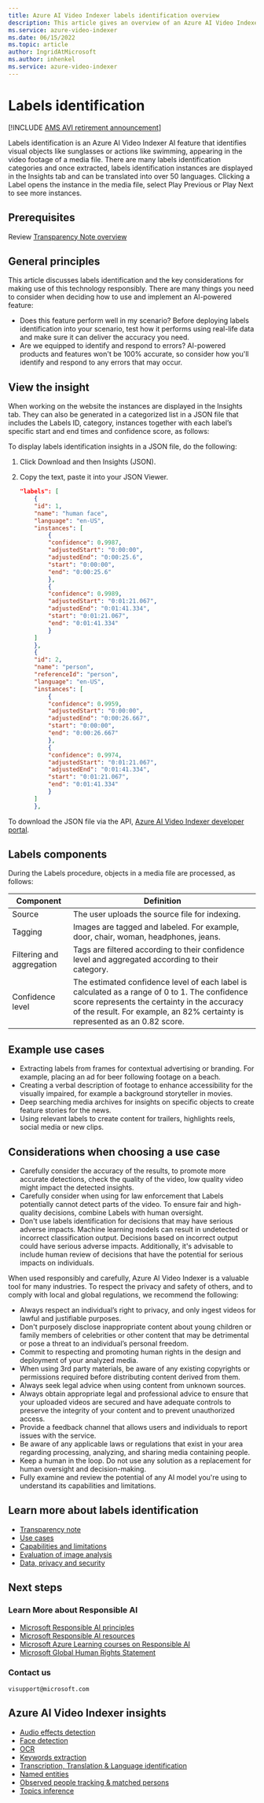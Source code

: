 ```yaml
---
title: Azure AI Video Indexer labels identification overview
description: This article gives an overview of an Azure AI Video Indexer labels identification.
ms.service: azure-video-indexer
ms.date: 06/15/2022
ms.topic: article
author: IngridAtMicrosoft
ms.author: inhenkel
ms.service: azure-video-indexer
---
```


# Labels identification

[!INCLUDE [AMS AVI retirement announcement](./includes/important-ams-retirement-avi-announcement.md)]

Labels identification is an Azure AI Video Indexer AI feature that identifies visual objects like sunglasses or actions like swimming, appearing in the video footage of a media file. There are many labels identification categories and once extracted, labels identification instances are displayed in the Insights tab and can be translated into over 50 languages. Clicking a Label opens the instance in the media file, select Play Previous or Play Next to see more instances. 

## Prerequisites  

Review [Transparency Note overview](/legal/azure-video-indexer/transparency-note?context=/azure/azure-video-indexer/context/context)

## General principles 

This article discusses labels identification and the key considerations for making use of this technology responsibly. There are many things you need to consider when deciding how to use and implement an AI-powered feature:

- Does this feature perform well in my scenario? Before deploying labels identification into your scenario, test how it performs using real-life data and make sure it can deliver the accuracy you need.
- Are we equipped to identify and respond to errors? AI-powered products and features won't be 100% accurate, so consider how you'll identify and respond to any errors that may occur.

## View the insight

When working on the website the instances are displayed in the Insights tab. They can also be generated in a categorized list in a JSON file that includes the Labels ID, category, instances together with each label’s specific start and end times and confidence score, as follows: 

To display labels identification insights in a JSON file, do the following: 

1. Click Download and then Insights (JSON). 
1. Copy the text, paste it into your JSON Viewer.

    ```json
    "labels": [
        {
        "id": 1,
        "name": "human face",
        "language": "en-US",
        "instances": [
            {
            "confidence": 0.9987,
            "adjustedStart": "0:00:00",
            "adjustedEnd": "0:00:25.6",
            "start": "0:00:00",
            "end": "0:00:25.6"
            },
            {
            "confidence": 0.9989,
            "adjustedStart": "0:01:21.067",
            "adjustedEnd": "0:01:41.334",
            "start": "0:01:21.067",
            "end": "0:01:41.334"
            }
        ]
        },
        {
        "id": 2,
        "name": "person",
        "referenceId": "person",
        "language": "en-US",
        "instances": [
            {
            "confidence": 0.9959,
            "adjustedStart": "0:00:00",
            "adjustedEnd": "0:00:26.667",
            "start": "0:00:00",
            "end": "0:00:26.667"
            },
            {
            "confidence": 0.9974,
            "adjustedStart": "0:01:21.067",
            "adjustedEnd": "0:01:41.334",
            "start": "0:01:21.067",
            "end": "0:01:41.334"
            }
        ]
        },
    ```

To download the JSON file via the API, [Azure AI Video Indexer developer portal](https://api-portal.videoindexer.ai/). 

## Labels components 

During the Labels procedure, objects in a media file are processed, as follows:

|Component|Definition|
|---|---|
|Source	|The user uploads the source file for indexing. |
|Tagging|	Images are tagged and labeled. For example, door, chair, woman, headphones, jeans. |
|Filtering and aggregation	|Tags are filtered according to their confidence level and aggregated according to their category.|
|Confidence level|	The estimated confidence level of each label is calculated as a range of 0 to 1. The confidence score represents the certainty in the accuracy of the result. For example, an 82% certainty is represented as an 0.82 score.|

## Example use cases 

- Extracting labels from frames for contextual advertising or branding. For example, placing an ad for beer following footage on a beach.
- Creating a verbal description of footage to enhance accessibility for the visually impaired, for example a background storyteller in movies. 
- Deep searching media archives for insights on specific objects to create feature stories for the news.
- Using relevant labels to create content for trailers, highlights reels, social media or new clips. 

## Considerations when choosing a use case 

- Carefully consider the accuracy of the results, to promote more accurate detections, check the quality of the video, low quality video might impact the detected insights. 
- Carefully consider when using for law enforcement that Labels potentially cannot detect parts of the video. To ensure fair and high-quality decisions, combine Labels with human oversight. 
- Don't use labels identification for decisions that may have serious adverse impacts. Machine learning models can result in undetected or incorrect classification output. Decisions based on incorrect output could have serious adverse impacts. Additionally, it's advisable to include human review of decisions that have the potential for serious impacts on individuals. 

When used responsibly and carefully, Azure AI Video Indexer is a valuable tool for many industries. To respect the privacy and safety of others, and to comply with local and global regulations, we recommend the following:   

- Always respect an individual’s right to privacy, and only ingest videos for lawful and justifiable purposes.  
- Don't purposely disclose inappropriate content about young children or family members of celebrities or other content that may be detrimental or pose a threat to an individual’s personal freedom.  
- Commit to respecting and promoting human rights in the design and deployment of your analyzed media.  
- When using 3rd party materials, be aware of any existing copyrights or permissions required before distributing content derived from them. 
- Always seek legal advice when using content from unknown sources. 
- Always obtain appropriate legal and professional advice to ensure that your uploaded videos are secured and have adequate controls to preserve the integrity of your content and to prevent unauthorized access.    
- Provide a feedback channel that allows users and individuals to report issues with the service.  
- Be aware of any applicable laws or regulations that exist in your area regarding processing, analyzing, and sharing media containing people. 
- Keep a human in the loop. Do not use any solution as a replacement for human oversight and decision-making.  
- Fully examine and review the potential of any AI model you're using to understand its capabilities and limitations.

## Learn more about labels identification

- [Transparency note](/legal/cognitive-services/computer-vision/imageanalysis-transparency-note)
- [Use cases](/legal/cognitive-services/computer-vision/imageanalysis-transparency-note#use-cases)
- [Capabilities and limitations](/legal/cognitive-services/computer-vision/imageanalysis-transparency-note#system-performance-and-limitations-for-image-analysis)    
- [Evaluation of image analysis](/legal/cognitive-services/computer-vision/imageanalysis-transparency-note#evaluation-of-image-analysis) 
- [Data, privacy and security](/legal/cognitive-services/computer-vision/ocr-data-privacy-security)

## Next steps

### Learn More about Responsible AI

- [Microsoft Responsible AI principles](https://www.microsoft.com/ai/responsible-ai?activetab=pivot1%3aprimaryr6) 
- [Microsoft Responsible AI resources](https://www.microsoft.com/ai/responsible-ai-resources)
- [Microsoft Azure Learning courses on Responsible AI](/training/paths/responsible-ai-business-principles/)
- [Microsoft Global Human Rights Statement](https://www.microsoft.com/corporate-responsibility/human-rights-statement?activetab=pivot_1:primaryr5)  

### Contact us

`visupport@microsoft.com`  

## Azure AI Video Indexer insights

- [Audio effects detection](audio-effects-detection.md)
- [Face detection](face-detection.md)
- [OCR](ocr.md)
- [Keywords extraction](keywords.md)
- [Transcription, Translation & Language identification](transcription-translation-lid.md)
- [Named entities](named-entities.md)
- [Observed people tracking & matched persons](observed-matched-people.md)
- [Topics inference](topics-inference.md)
